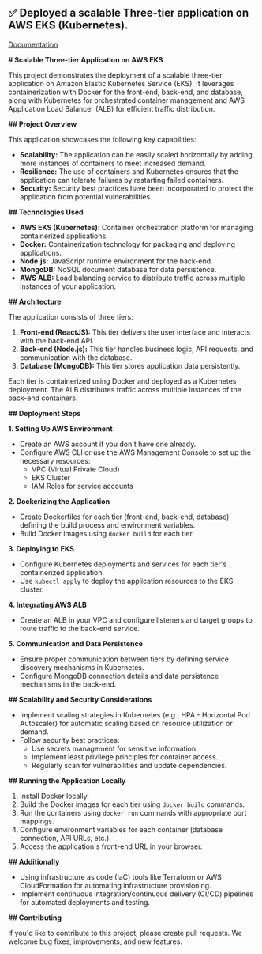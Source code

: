 
## ✅ Deployed a scalable Three-tier application on AWS EKS (Kubernetes).

[Documentation](https://linktodocumentation)




**# Scalable Three-tier Application on AWS EKS**

This project demonstrates the deployment of a scalable three-tier application on Amazon Elastic Kubernetes Service (EKS). It leverages containerization with Docker for the front-end, back-end, and database, along with Kubernetes for orchestrated container management and AWS Application Load Balancer (ALB) for efficient traffic distribution.

**## Project Overview**

This application showcases the following key capabilities:

- **Scalability:** The application can be easily scaled horizontally by adding more instances of containers to meet increased demand.
- **Resilience:** The use of containers and Kubernetes ensures that the application can tolerate failures by restarting failed containers.
- **Security:** Security best practices have been incorporated to protect the application from potential vulnerabilities.

**## Technologies Used**

- **AWS EKS (Kubernetes):** Container orchestration platform for managing containerized applications.
- **Docker:** Containerization technology for packaging and deploying applications.
-  **Node.js:** JavaScript runtime environment for the back-end.
- **MongoDB:** NoSQL document database for data persistence.
- **AWS ALB:** Load balancing service to distribute traffic across multiple instances of your application.

**## Architecture**

The application consists of three tiers:

1. **Front-end (ReactJS):** This tier delivers the user interface and interacts with the back-end API.
2. **Back-end (Node.js):** This tier handles business logic, API requests, and communication with the database.
3. **Database (MongoDB):** This tier stores application data persistently.

Each tier is containerized using Docker and deployed as a Kubernetes deployment. The ALB distributes traffic across multiple instances of the back-end containers.

**## Deployment Steps**

**1. Setting Up AWS Environment**

- Create an AWS account if you don't have one already.
- Configure AWS CLI or use the AWS Management Console to set up the necessary resources:
    - VPC (Virtual Private Cloud)
    - EKS Cluster
    - IAM Roles for service accounts

**2. Dockerizing the Application**

- Create Dockerfiles for each tier (front-end, back-end, database) defining the build process and environment variables.
- Build Docker images using `docker build` for each tier.

**3. Deploying to EKS**

- Configure Kubernetes deployments and services for each tier's containerized application.
- Use `kubectl apply` to deploy the application resources to the EKS cluster.

**4. Integrating AWS ALB**

- Create an ALB in your VPC and configure listeners and target groups to route traffic to the back-end service.

**5. Communication and Data Persistence**

- Ensure proper communication between tiers by defining service discovery mechanisms in Kubernetes.
- Configure MongoDB connection details and data persistence mechanisms in the back-end.

**## Scalability and Security Considerations**

- Implement scaling strategies in Kubernetes (e.g., HPA - Horizontal Pod Autoscaler) for automatic scaling based on resource utilization or demand.
- Follow security best practices:
    - Use secrets management for sensitive information.
    - Implement least privilege principles for container access.
    - Regularly scan for vulnerabilities and update dependencies.

**## Running the Application Locally**

1. Install Docker locally.
2. Build the Docker images for each tier using `docker build` commands.
3. Run the containers using `docker run` commands with appropriate port mappings.
4. Configure environment variables for each container (database connection, API URLs, etc.).
5. Access the application's front-end URL in your browser.

**## Additionally**

- Using infrastructure as code (IaC) tools like Terraform or AWS CloudFormation for automating infrastructure provisioning.
- Implement continuous integration/continuous delivery (CI/CD) pipelines for automated deployments and testing.



**## Contributing**

If you'd like to contribute to this project, please create pull requests. We welcome bug fixes, improvements, and new features.

